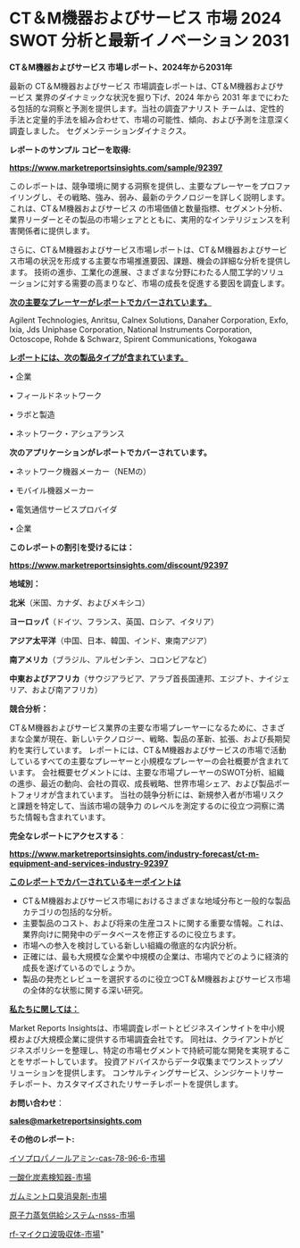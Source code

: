 # CT＆M機器およびサービス 市場 2024 SWOT 分析と最新イノベーション 2031

<strong>CT＆M機器およびサービス 市場レポート、2024年から2031年</strong>

最新の CT＆M機器およびサービス 市場調査レポートは、CT＆M機器およびサービス 業界のダイナミックな状況を掘り下げ、2024 年から 2031 年までにわたる包括的な洞察と予測を提供します。当社の調査アナリスト チームは、定性的手法と定量的手法を組み合わせて、市場の可能性、傾向、および予測を注意深く調査しました。 セグメンテーションダイナミクス。



<strong>レポートのサンプル コピーを取得:</strong> <a href=https://www.marketreportsinsights.com/sample/92397>

<strong><u>https://www.marketreportsinsights.com/sample/92397</u></strong></a>

このレポートは、競争環境に関する洞察を提供し、主要なプレーヤーをプロファイリングし、その戦略、強み、弱み、最新のテクノロジーを詳しく説明します。 これは、CT＆M機器およびサービス の市場価値と数量指標、セグメント分析、業界リーダーとその製品の市場シェアとともに、実用的なインテリジェンスを利害関係者に提供します。

さらに、CT＆M機器およびサービス市場レポートは、CT＆M機器およびサービス市場の状況を形成する主要な市場推進要因、課題、機会の詳細な分析を提供します。 技術の進歩、工業化の進展、さまざまな分野にわたる人間工学的ソリューションに対する需要の高まりなど、市場の成長を促進する要因を調査します。



<strong><u>次の主要なプレーヤーがレポートでカバーされています。</u></strong>

Agilent Technologies, Anritsu, Calnex Solutions, Danaher Corporation, Exfo, Ixia, Jds Uniphase Corporation, National Instruments Corporation, Octoscope, Rohde & Schwarz, Spirent Communications, Yokogawa



<strong><u><b>レポートには、次の製品タイプが含まれています。</b></u></strong>

• 企業

• フィールドネットワーク

• ラボと製造

• ネットワーク・アシュアランス



<strong><b>次のアプリケーションがレポートでカバーされています。</b></strong>

• ネットワーク機器メーカー（NEMの）

• モバイル機器メーカー

• 電気通信サービスプロバイダ

• 企業



<strong><b>このレポートの割引を受けるには：</b></strong><a href=https://www.marketreportsinsights.com/discount/92397>

<strong><u>https://www.marketreportsinsights.com/discount/92397</u></strong></a>



<strong>地域別：</strong>



<strong>北米</strong>（米国、カナダ、およびメキシコ）



<strong>ヨーロッパ</strong>（ドイツ、フランス、英国、ロシア、イタリア）



<strong>アジア太平洋</strong>（中国、日本、韓国、インド、東南アジア）



<strong>南アメリカ</strong>（ブラジル、アルゼンチン、コロンビアなど）



<strong>中東およびアフリカ</strong>（サウジアラビア、アラブ首長国連邦、エジプト、ナイジェリア、および南アフリカ）



<strong>競合分析：</strong>

CT＆M機器およびサービス業界の主要な市場プレーヤーになるために、さまざまな企業が現在、新しいテクノロジー、戦略、製品の革新、拡張、および長期契約を実行しています。 レポートには、CT＆M機器およびサービスの市場で活動しているすべての主要なプレーヤーと小規模なプレーヤーの会社概要が含まれています。 会社概要セグメントには、主要な市場プレーヤーのSWOT分析、組織の進歩、最近の動向、会社の買収、成長戦略、世界市場シェア、および製品ポートフォリオが含まれています。 当社の競争分析には、新規参入者が市場リスクと課題を特定して、当該市場の競争力 のレベルを測定するのに役立つ洞察に満ちた情報も含まれています。



<strong>完全なレポートにアクセスする</strong>：

<a href=https://www.marketreportsinsights.com/industry-forecast/ct-m-equipment-and-services-industry-92397>

<strong><u>https://www.marketreportsinsights.com/industry-forecast/ct-m-equipment-and-services-industry-92397</u></strong></a>



<strong><u><b>このレポートでカバーされているキーポイントは</b></u></strong>
<ul>
  <li>CT＆M機器およびサービス市場におけるさまざまな地域分布と一般的な製品カテゴリの包括的な分析。</li>
  <li>主要製品のコスト、および将来の生産コストに関する重要な情報。これは、業界向けに開発中のデータベースを修正するのに役立ちます。</li>
  <li>市場への参入を検討している新しい組織の徹底的な内訳分析。</li>
  <li>正確には、最も大規模な企業や中規模の企業は、市場内でどのように経済的成長を遂げているのでしょうか。</li>
  <li>製品の発売とレビューを選択するのに役立つCT＆M機器およびサービス市場の全体的な状態に関する深い研究。</li>
</ul>


<strong><u><b>私たちに関しては：</b></u></strong>

Market Reports Insightsは、市場調査レポートとビジネスインサイトを中小規模および大規模企業に提供する市場調査会社です。 同社は、クライアントがビジネスポリシーを整理し、特定の市場セグメントで持続可能な開発を実現することをサポートしています。 投資アドバイスからデータ収集までワンストップソリューションを提供します。 コンサルティングサービス、シンジケートリサーチレポート、カスタマイズされたリサーチレポートを提供します。



<strong><b>お問い合わせ</b></strong>：

<a href=mailto:sales@marketreportsinsights.com>

<strong><u>sales@marketreportsinsights.com</u></strong></a>



<strong>その他のレポート:</strong>

<a href=https://www.linkedin.com/pulse/イソプロパノールアミン-cas-78-96-6-市場-2023-推進要因と成長機会-jxsef/>イソプロパノールアミン-cas-78-96-6-市場</a>

<a href=https://www.linkedin.com/pulse/一酸化炭素検知器-市場-2023-総合分析と事業成長戦略-2030-data-dive-discoveries-24-analysis-zy3df/>一酸化炭素検知器-市場</a>

<a href=https://www.linkedin.com/pulse/ガムミント口臭消臭剤-市場-2030-年までの需要に焦点を当てた-2023-年調査レポート-pr-news-hub-nuy0f/>ガムミント口臭消臭剤-市場</a>

<a href=https://www.linkedin.com/pulse/原子力蒸気供給システム-nsss-市場-2023-年のダイナミクスとビジネストレンド-a0fef/>原子力蒸気供給システム-nsss-市場</a>

<a href=https://www.linkedin.com/pulse/rf-マイクロ波吸収体-市場-2023-swot-分析と最新イノベーション-2030-pr-news-hub-vwp2f/>rf-マイクロ波吸収体-市場</a>"
